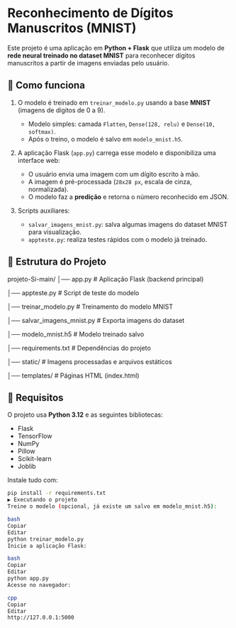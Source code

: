 # Reconhecimento de Dígitos Manuscritos (MNIST)

Este projeto é uma aplicação em **Python + Flask** que utiliza um modelo de **rede neural treinado no dataset MNIST** para reconhecer dígitos manuscritos a partir de imagens enviadas pelo usuário.

## 🧠 Como funciona

1. O modelo é treinado em `treinar_modelo.py` usando a base **MNIST** (imagens de dígitos de 0 a 9).  
   - Modelo simples: camada `Flatten`, `Dense(128, relu)` e `Dense(10, softmax)`.  
   - Após o treino, o modelo é salvo em `modelo_mnist.h5`.  

2. A aplicação Flask (`app.py`) carrega esse modelo e disponibiliza uma interface web:  
   - O usuário envia uma imagem com um dígito escrito à mão.  
   - A imagem é pré-processada (`28x28 px`, escala de cinza, normalizada).  
   - O modelo faz a **predição** e retorna o número reconhecido em JSON.  

3. Scripts auxiliares:  
   - `salvar_imagens_mnist.py`: salva algumas imagens do dataset MNIST para visualização.  
   - `appteste.py`: realiza testes rápidos com o modelo já treinado.  

## 📂 Estrutura do Projeto

projeto-Si-main/
│── app.py # Aplicação Flask (backend principal)

│── appteste.py # Script de teste do modelo

│── treinar_modelo.py # Treinamento do modelo MNIST

│── salvar_imagens_mnist.py # Exporta imagens do dataset

│── modelo_mnist.h5 # Modelo treinado salvo

│── requirements.txt # Dependências do projeto

│── static/ # Imagens processadas e arquivos estáticos

│── templates/ # Páginas HTML (index.html)


## 🔧 Requisitos

O projeto usa **Python 3.12** e as seguintes bibliotecas:

- Flask  
- TensorFlow  
- NumPy  
- Pillow  
- Scikit-learn  
- Joblib  

Instale tudo com:

```bash
pip install -r requirements.txt
▶️ Executando o projeto
Treine o modelo (opcional, já existe um salvo em modelo_mnist.h5):

bash
Copiar
Editar
python treinar_modelo.py
Inicie a aplicação Flask:

bash
Copiar
Editar
python app.py
Acesse no navegador:

cpp
Copiar
Editar
http://127.0.0.1:5000
